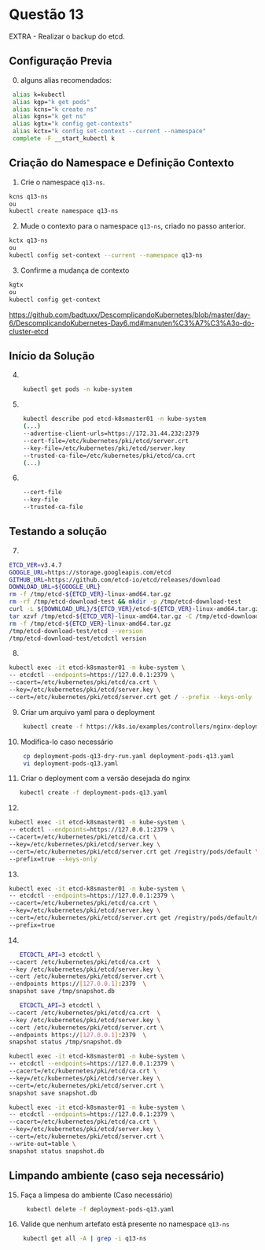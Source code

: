# Questão 13

EXTRA - Realizar o backup do etcd.

## Configuração Previa
0. alguns alias recomendados:
```bash
 alias k=kubectl
 alias kgp="k get pods"
 alias kcns="k create ns"
 alias kgns="k get ns"
 alias kgtx="k config get-contexts"
 alias kctx="k config set-context --current --namespace"
 complete -F __start_kubectl k
```

## Criação do Namespace e Definição Contexto 
1. Crie o namespace `q13-ns`.
```bash
kcns q13-ns
ou
kubectl create namespace q13-ns
```
2. Mude o contexto para o namespace `q13-ns`, criado no passo anterior.
```bash
kctx q13-ns
ou
kubectl config set-context --current --namespace q13-ns
```
3. Confirme a mudança de contexto
```bash
kgtx
ou
kubectl config get-context
```
https://github.com/badtuxx/DescomplicandoKubernetes/blob/master/day-6/DescomplicandoKubernetes-Day6.md#manuten%C3%A7%C3%A3o-do-cluster-etcd

## Início da Solução
4. 
```bash
    kubectl get pods -n kube-system
```
5. 
```bash
    kubectl describe pod etcd-k8smaster01 -n kube-system
    (...)
    --advertise-client-urls=https://172.31.44.232:2379
    --cert-file=/etc/kubernetes/pki/etcd/server.crt
    --key-file=/etc/kubernetes/pki/etcd/server.key
    --trusted-ca-file=/etc/kubernetes/pki/etcd/ca.crt
    (...)
```
6. 
```bash
    --cert-file
    --key-file
    --trusted-ca-file
```

## Testando a solução
7. 
```bash
ETCD_VER=v3.4.7
GOOGLE_URL=https://storage.googleapis.com/etcd
GITHUB_URL=https://github.com/etcd-io/etcd/releases/download
DOWNLOAD_URL=${GOOGLE_URL}
rm -f /tmp/etcd-${ETCD_VER}-linux-amd64.tar.gz
rm -rf /tmp/etcd-download-test && mkdir -p /tmp/etcd-download-test
curl -L ${DOWNLOAD_URL}/${ETCD_VER}/etcd-${ETCD_VER}-linux-amd64.tar.gz -o /tmp/etcd-${ETCD_VER}-linux-amd64.tar.gz
tar xzvf /tmp/etcd-${ETCD_VER}-linux-amd64.tar.gz -C /tmp/etcd-download-test --strip-components=1
rm -f /tmp/etcd-${ETCD_VER}-linux-amd64.tar.gz
/tmp/etcd-download-test/etcd --version
/tmp/etcd-download-test/etcdctl version
```
8. 
```bash
kubectl exec -it etcd-k8smaster01 -n kube-system \
-- etcdctl --endpoints=https://127.0.0.1:2379 \
--cacert=/etc/kubernetes/pki/etcd/ca.crt \
--key=/etc/kubernetes/pki/etcd/server.key \
--cert=/etc/kubernetes/pki/etcd/server.crt get / --prefix --keys-only
```
9. Criar um arquivo yaml para o deployment 
```bash
    kubectl create -f https://k8s.io/examples/controllers/nginx-deployment.yaml --dry-run=client -o yaml > deployment-pods-q13-dry-run.yaml
```
10. Modifica-lo caso necessário
```bash
    cp deployment-pods-q13-dry-run.yaml deployment-pods-q13.yaml
    vi deployment-pods-q13.yaml  
```
11. Criar o deployment com a versão desejada do nginx
```bash
   kubectl create -f deployment-pods-q13.yaml
```
12. 
```bash
kubectl exec -it etcd-k8smaster01 -n kube-system \
-- etcdctl --endpoints=https://127.0.0.1:2379 \
--cacert=/etc/kubernetes/pki/etcd/ca.crt \
--key=/etc/kubernetes/pki/etcd/server.key \
--cert=/etc/kubernetes/pki/etcd/server.crt get /registry/pods/default \
--prefix=true --keys-only
```
13. 
```bash
kubectl exec -it etcd-k8smaster01 -n kube-system \
-- etcdctl --endpoints=https://127.0.0.1:2379 \
--cacert=/etc/kubernetes/pki/etcd/ca.crt \
--key=/etc/kubernetes/pki/etcd/server.key \
--cert=/etc/kubernetes/pki/etcd/server.crt get /registry/pods/default/nginx \
--prefix=true    
```
14. 
```bash
   ETCDCTL_API=3 etcdctl \
--cacert /etc/kubernetes/pki/etcd/ca.crt  \
--key /etc/kubernetes/pki/etcd/server.key \
--cert /etc/kubernetes/pki/etcd/server.crt \
--endpoints https://[127.0.0.1]:2379  \
snapshot save /tmp/snapshot.db

   ETCDCTL_API=3 etcdctl \
--cacert /etc/kubernetes/pki/etcd/ca.crt  \
--key /etc/kubernetes/pki/etcd/server.key \
--cert /etc/kubernetes/pki/etcd/server.crt \
--endpoints https://[127.0.0.1]:2379  \
snapshot status /tmp/snapshot.db

kubectl exec -it etcd-k8smaster01 -n kube-system \
-- etcdctl --endpoints=https://127.0.0.1:2379 \
--cacert=/etc/kubernetes/pki/etcd/ca.crt \
--key=/etc/kubernetes/pki/etcd/server.key \
--cert=/etc/kubernetes/pki/etcd/server.crt \
snapshot save snapshot.db

kubectl exec -it etcd-k8smaster01 -n kube-system \
-- etcdctl --endpoints=https://127.0.0.1:2379 \
--cacert=/etc/kubernetes/pki/etcd/ca.crt \
--key=/etc/kubernetes/pki/etcd/server.key \
--cert=/etc/kubernetes/pki/etcd/server.crt \
--write-out=table \
snapshot status snapshot.db
```

## Limpando ambiente (caso seja necessário)
15. Faça a limpesa do ambiente (Caso necessário)
```bash
     kubectl delete -f deployment-pods-q13.yaml
```
16. Valide que nenhum artefato está presente no namespace `q13-ns`
```bash
    kubectl get all -A | grep -i q13-ns
```